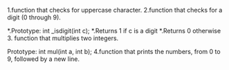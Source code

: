 1.function that checks for uppercase character.
2.function that checks for a digit (0 through 9).

*.Prototype: int _isdigit(int c);
*.Returns 1 if c is a digit
*.Returns 0 otherwise
3. function that multiplies two integers.

Prototype: int mul(int a, int b);
4.function that prints the numbers, from 0 to 9, followed by a new line.
